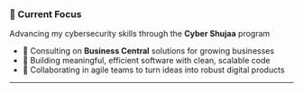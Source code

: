 ### 🔭 Current Focus

 Advancing my cybersecurity skills through the **Cyber Shujaa** program  
  - 💼 Consulting on **Business Central** solutions for growing businesses  
  - 🔧 Building meaningful, efficient software with clean, scalable code  
  - 🤝 Collaborating in agile teams to turn ideas into robust digital products  

---
